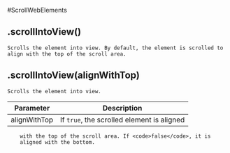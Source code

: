 #ScrollWebElements
## .scrollIntoView()
`Scrolls the element into view. By default, the element is scrolled to
 align with the top of the scroll area.`



## .scrollIntoView(alignWithTop)
`Scrolls the element into view.`


Parameter | Description
	--------- | -----------
|alignWithTop|If <code>true</code>, the scrolled element is aligned
        with the top of the scroll area. If <code>false</code>, it is
        aligned with the bottom.

